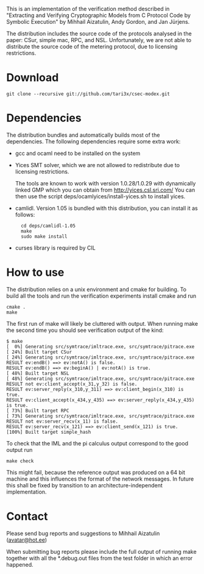 
This is an implementation of the verification method described in 
"Extracting and Verifying Cryptographic Models from C Protocol Code by Symbolic Execution" 
by Mihhail Aizatulin, Andy Gordon, and Jan Jürjens.

The distribution includes the source code of the protocols analysed in the paper: CSur,
simple mac, RPC, and NSL. Unfortunately, we are not able to distribute the source code 
of the metering protocol, due to licensing restrictions.

Download
========

    git clone --recursive git://github.com/tari3x/csec-modex.git

Dependencies
============

The distribution bundles and automatically builds most of the dependencies. 
The following dependencies require some extra work:

- gcc and ocaml need to be installed on the system

- Yices SMT solver, which we are not allowed to redistribute due to licensing restrictions. 

    The tools are known to work with version 1.0.28/1.0.29 with dynamically linked GMP which you can obtain from
      http://yices.csl.sri.com/
    You can then use the script
      deps/ocamlyices/install-yices.sh
    to install yices.

- camlidl. Version 1.05 is bundled with this distribution, you can install it as follows:

        cd deps/camlidl-1.05
        make
        sudo make install

- curses library is required by CIL

How to use
==========

The distribution relies on a unix environment and cmake for building. 
To build all the tools and run the verification experiments install cmake and run

    cmake .
    make

The first run of make will likely be cluttered with output.
When running make the second time you should see verification output of the kind:
	
    $ make
    [  0%] Generating src/symtrace/imltrace.exe, src/symtrace/pitrace.exe
    [ 24%] Built target CSur
    [ 24%] Generating src/symtrace/imltrace.exe, src/symtrace/pitrace.exe
    RESULT ev:endB() ==> ev:notA() is false.
    RESULT ev:endB() ==> ev:beginA() | ev:notA() is true.
    [ 48%] Built target NSL
    [ 48%] Generating src/symtrace/imltrace.exe, src/symtrace/pitrace.exe
    RESULT not ev:client_accept(x_31,y_32) is false.
    RESULT ev:server_reply(x_310,y_311) ==> ev:client_begin(x_310) is true.
    RESULT ev:client_accept(x_434,y_435) ==> ev:server_reply(x_434,y_435) is true.
    [ 73%] Built target RPC
    [ 73%] Generating src/symtrace/imltrace.exe, src/symtrace/pitrace.exe
    RESULT not ev:server_recv(x_11) is false.
    RESULT ev:server_recv(x_121) ==> ev:client_send(x_121) is true.
    [100%] Built target simple_hash
	
To check that the IML and the pi calculus output correspond to the good output run 

    make check

This might fail, because the reference output was produced on a 64 bit machine and 
this influences the format of the network messages. In future this shall be fixed by
transition to an architecture-independent implementation.

Contact
=======

Please send bug reports and suggestions to Mihhail Aizatulin (<avatar@hot.ee>)

When submitting bug reports please include the full output of running make together
with all the *.debug.out files from the test folder in which an error happened.
